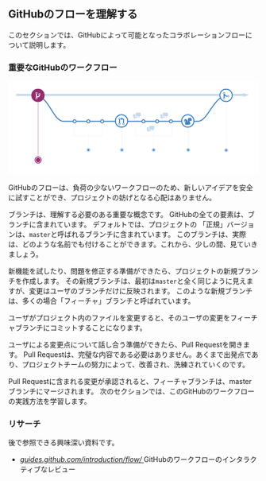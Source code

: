 ## GitHubのフローを理解する

このセクションでは、GitHubによって可能となったコラボレーションフローについて説明します。

### 重要なGitHubのワークフロー

![GitHubのワークフロー](img/github-workflow.png)

GitHubのフローは、負荷の少ないワークフローのため、新しいアイデアを安全に試すことができ、プロジェクトの妨げとなる心配はありません。

ブランチは、理解する必要のある重要な概念です。 GitHubの全ての要素は、ブランチに含まれています。 デフォルトでは、プロジェクトの 「正規」バージョンは、`master`と呼ばれるブランチに含まれています。 このブランチは、実際は、どのような名前でも付けることができます。これから、少しの間、見ていきましょう。

新機能を試したり、問題を修正する準備ができたら、プロジェクトの新規ブランチを作成します。 その新規ブランチは、最初は`master`と全く同じように見えますが、変更はユーザのブランチだけに反映されます。 このような新規ブランチは、多くの場合「フィーチャ」ブランチと呼ばれています。

ユーザがプロジェクト内のファイルを変更すると、そのユーザの変更をフィーチャブランチにコミットすることになります。

ユーザによる変更点について話し合う準備ができたら、Pull Requestを開きます。 Pull Requestは、完璧な内容である必要はありません。あくまで出発点であり、プロジェクトチームの努力によって、改善され、洗練されていくのです。

Pull Requestに含まれる変更が承認されると、フィーチャブランチは、masterブランチにマージされます。 次のセクションでは、このGitHubのワークフローの実践方法を学習します。

### リサーチ

後で参照できる興味深い資料です。

- *[ guides.github.com/introduction/flow/ ](https://guides.github.com/introduction/flow/)* GitHubのワークフローのインタラクティブなレビュー